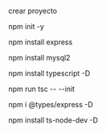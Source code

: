 
crear proyecto

npm init -y

npm install express

npm install mysql2

npm install typescript -D

npm run tsc -- --init

npm i @types/express -D

npm install ts-node-dev -D